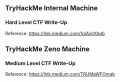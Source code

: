 ## TryHackMe Internal Machine
### Hard Level CTF Write-Up

Reference: https://link.medium.com/1qiAxitXhqb 

## TryHackMe Zeno Machine
### Medium Level CTF Write-Up

Reference: https://link.medium.com/TRUMaWFOmqb
